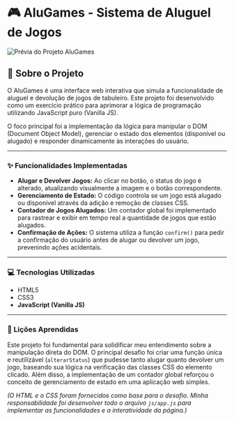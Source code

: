 # 🎮 AluGames - Sistema de Aluguel de Jogos

![Prévia do Projeto AluGames](./img/preview-alugames.png)

## 📜 Sobre o Projeto

O AluGames é uma interface web interativa que simula a funcionalidade de aluguel e devolução de jogos de tabuleiro. Este projeto foi desenvolvido como um exercício prático para aprimorar a lógica de programação utilizando JavaScript puro (Vanilla JS).

O foco principal foi a implementação da lógica para manipular o DOM (Document Object Model), gerenciar o estado dos elementos (disponível ou alugado) e responder dinamicamente às interações do usuário.

---

### ✨ Funcionalidades Implementadas

* **Alugar e Devolver Jogos:** Ao clicar no botão, o status do jogo é alterado, atualizando visualmente a imagem e o botão correspondente.
* **Gerenciamento de Estado:** O código controla se um jogo está alugado ou disponível através da adição e remoção de classes CSS.
* **Contador de Jogos Alugados:** Um contador global foi implementado para rastrear e exibir em tempo real a quantidade de jogos que estão alugados.
* **Confirmação de Ações:** O sistema utiliza a função `confirm()` para pedir a confirmação do usuário antes de alugar ou devolver um jogo, prevenindo ações acidentais.

---

### 💻 Tecnologias Utilizadas

* HTML5
* CSS3
* **JavaScript (Vanilla JS)**

---

### 🚀 Lições Aprendidas

Este projeto foi fundamental para solidificar meu entendimento sobre a manipulação direta do DOM. O principal desafio foi criar uma função única e reutilizável (`alterarStatus`) que pudesse tanto alugar quanto devolver um jogo, baseando sua lógica na verificação das classes CSS do elemento clicado. Além disso, a implementação de um contador global reforçou o conceito de gerenciamento de estado em uma aplicação web simples.

*(O HTML e o CSS foram fornecidos como base para o desafio. Minha responsabilidade foi desenvolver todo o arquivo `js/app.js` para implementar as funcionalidades e a interatividade da página.)*
